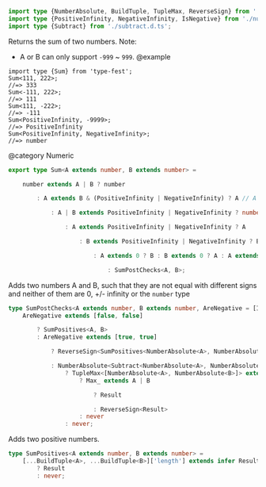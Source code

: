 ``` typescript
import type {NumberAbsolute, BuildTuple, TupleMax, ReverseSign} from './internal/index.d.ts';
import type {PositiveInfinity, NegativeInfinity, IsNegative} from './numeric.d.ts';
import type {Subtract} from './subtract.d.ts';
```

Returns the sum of two numbers.
Note:

- A or B can only support `-999` ~ `999`.
  @example

<!-- -->

    import type {Sum} from 'type-fest';
    Sum<111, 222>;
    //=> 333
    Sum<-111, 222>;
    //=> 111
    Sum<111, -222>;
    //=> -111
    Sum<PositiveInfinity, -9999>;
    //=> PositiveInfinity
    Sum<PositiveInfinity, NegativeInfinity>;
    //=> number

@category Numeric

``` typescript
export type Sum<A extends number, B extends number> =
```

``` typescript
    number extends A | B ? number
```

``` typescript
        : A extends B & (PositiveInfinity | NegativeInfinity) ? A // A or B could be used here as they are equal
```

``` typescript
            : A | B extends PositiveInfinity | NegativeInfinity ? number
```

``` typescript
                : A extends PositiveInfinity | NegativeInfinity ? A
```

``` typescript
                    : B extends PositiveInfinity | NegativeInfinity ? B
```

``` typescript
                        : A extends 0 ? B : B extends 0 ? A : A extends ReverseSign<B> ? 0
```

``` typescript
                            : SumPostChecks<A, B>;
```

Adds two numbers A and B, such that they are not equal with different signs and neither of them are 0, +/- infinity or the `number` type

``` typescript
type SumPostChecks<A extends number, B extends number, AreNegative = [IsNegative<A>, IsNegative<B>]> =
    AreNegative extends [false, false]
```

``` typescript
        ? SumPositives<A, B>
        : AreNegative extends [true, true]
```

``` typescript
            ? ReverseSign<SumPositives<NumberAbsolute<A>, NumberAbsolute<B>>>
```

``` typescript
            : NumberAbsolute<Subtract<NumberAbsolute<A>, NumberAbsolute<B>>> extends infer Result extends number
                ? TupleMax<[NumberAbsolute<A>, NumberAbsolute<B>]> extends infer Max_ extends number
                    ? Max_ extends A | B
```

``` typescript
                        ? Result
```

``` typescript
                        : ReverseSign<Result>
                    : never
                : never;
```

Adds two positive numbers.

``` typescript
type SumPositives<A extends number, B extends number> =
    [...BuildTuple<A>, ...BuildTuple<B>]['length'] extends infer Result extends number
        ? Result
        : never;
```